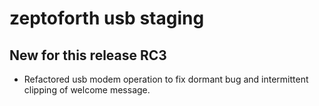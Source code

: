 # zeptoforth usb staging

## New for this release RC3

* Refactored usb modem operation to fix dormant bug and intermittent clipping of welcome message.

